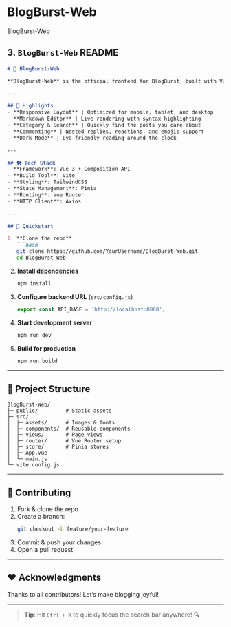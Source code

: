 # BlogBurst-Web
BlogBurst-Web
## 3. `BlogBurst-Web` README

```markdown
# 🌟 BlogBurst-Web

**BlogBurst-Web** is the official frontend for BlogBurst, built with Vue 3 + Vite + TailwindCSS, delivering a smooth, clean, and responsive experience for reading and writing blog posts.

---

## 🎨 Highlights
- **Responsive Layout** | Optimized for mobile, tablet, and desktop  
- **Markdown Editor** | Live rendering with syntax highlighting  
- **Category & Search** | Quickly find the posts you care about  
- **Commenting** | Nested replies, reactions, and emojis support  
- **Dark Mode** | Eye-friendly reading around the clock  

---

## 🛠 Tech Stack
- **Framework**: Vue 3 + Composition API  
- **Build Tool**: Vite  
- **Styling**: TailwindCSS  
- **State Management**: Pinia  
- **Routing**: Vue Router  
- **HTTP Client**: Axios  

---

## 🚀 Quickstart

1. **Clone the repo**  
   ```bash
   git clone https://github.com/YourUsername/BlogBurst-Web.git
   cd BlogBurst-Web
   ```
2. **Install dependencies**  
   ```bash
   npm install
   ```
3. **Configure backend URL** (`src/config.js`)  
   ```js
   export const API_BASE = 'http://localhost:8080';
   ```
4. **Start development server**  
   ```bash
   npm run dev
   ```
5. **Build for production**  
   ```bash
   npm run build
   ```

---

## 📁 Project Structure
```
BlogBurst-Web/
├─ public/         # Static assets
├─ src/
│  ├─ assets/      # Images & fonts
│  ├─ components/  # Reusable components
│  ├─ views/       # Page views
│  ├─ router/      # Vue Router setup
│  ├─ store/       # Pinia stores
│  ├─ App.vue
│  └─ main.js
└─ vite.config.js
```

---

## 🤝 Contributing
1. Fork & clone the repo  
2. Create a branch:  
   ```bash
   git checkout -b feature/your-feature
   ```
3. Commit & push your changes  
4. Open a pull request  

---

## ❤️ Acknowledgments
Thanks to all contributors! Let’s make blogging joyful!  

---

> **Tip**: Hit `Ctrl + K` to quickly focus the search bar anywhere! 🔍
```
